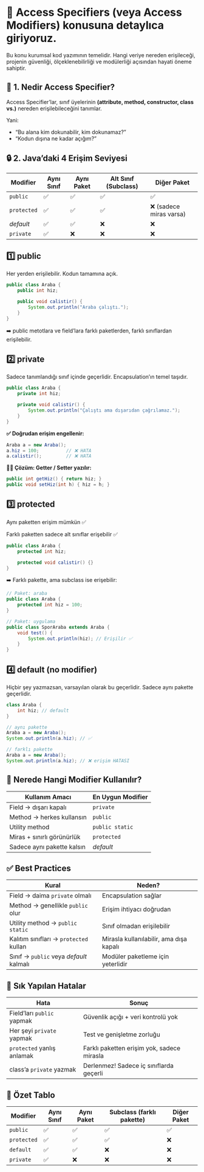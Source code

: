 # 🔐 Access Specifiers (veya Access Modifiers) konusuna detaylıca giriyoruz.

Bu konu kurumsal kod yazımının temelidir.
Hangi veriye nereden erişileceği, projenin güvenliği, ölçeklenebilirliği ve modülerliği açısından hayati öneme sahiptir.

## 🧩 1. Nedir Access Specifier?

Access Specifier’lar, sınıf üyelerinin __(attribute, method, constructor, class vs.)__ nereden erişilebileceğini tanımlar.

Yani:

- “Bu alana kim dokunabilir, kim dokunamaz?”
- “Kodun dışına ne kadar açığım?”

## 🔒 2. Java’daki 4 Erişim Seviyesi

| Modifier    | Aynı Sınıf | Aynı Paket | Alt Sınıf (Subclass) | Diğer Paket            |
| ----------- | ---------- | ---------- | -------------------- | ---------------------- |
| `public`    | ✅          | ✅          | ✅                    | ✅                      |
| `protected` | ✅          | ✅          | ✅                    | ❌ (sadece miras varsa) |
| *default*   | ✅          | ✅          | ❌                    | ❌                      |
| `private`   | ✅          | ❌          | ❌                    | ❌                      |


## 1️⃣ public

Her yerden erişilebilir. Kodun tamamına açık.

```java
public class Araba {
    public int hiz;

    public void calistir() {
        System.out.println("Araba çalıştı.");
    }
}
```

➡️ public metotlara ve field’lara farklı paketlerden, farklı sınıflardan erişilebilir.

## 2️⃣ private

Sadece tanımlandığı sınıf içinde geçerlidir.
Encapsulation’ın temel taşıdır.

```java
public class Araba {
    private int hiz;

    private void calistir() {
        System.out.println("Çalıştı ama dışarıdan çağrılamaz.");
    }
}
```

__✅ Doğrudan erişim engellenir:__

```java
Araba a = new Araba();
a.hiz = 100;          // ❌ HATA
a.calistir();         // ❌ HATA
```

__👨‍💻 Çözüm: Getter / Setter yazılır:__

```java
public int getHiz() { return hiz; }
public void setHiz(int h) { hiz = h; }
```

## 3️⃣ protected

Aynı paketten erişim mümkün ✅

Farklı paketten sadece alt sınıflar erişebilir ✅

```java
public class Araba {
    protected int hiz;

    protected void calistir() {}
}
```

➡️ Farklı pakette, ama subclass ise erişebilir:

```java
// Paket: araba
public class Araba {
    protected int hiz = 100;
}

// Paket: uygulama
public class SporAraba extends Araba {
    void test() {
        System.out.println(hiz); // Erişilir ✅
    }
}
```

## 4️⃣ default (no modifier)

Hiçbir şey yazmazsan, varsayılan olarak bu geçerlidir.
Sadece aynı pakette geçerlidir.

```java
class Araba {
    int hiz; // default
}
```

```java
// aynı pakette
Araba a = new Araba();
System.out.println(a.hiz); // ✅
```

```java
// farklı pakette
Araba a = new Araba();
System.out.println(a.hiz); // ❌ erişim HATASI
```

## 🧠 Nerede Hangi Modifier Kullanılır?

| Kullanım Amacı             | En Uygun Modifier |
| -------------------------- | ----------------- |
| Field → dışarı kapalı      | `private`         |
| Method → herkes kullansın  | `public`          |
| Utility method             | `public static`   |
| Miras + sınırlı görünürlük | `protected`       |
| Sadece aynı pakette kalsın | *default*         |


## ✅ Best Practices

| Kural                                   | Neden?                                  |
| --------------------------------------- | --------------------------------------- |
| Field → daima `private` olmalı          | Encapsulation sağlar                    |
| Method → genellikle `public` olur       | Erişim ihtiyacı doğrudan                |
| Utility method → `public static`        | Sınıf olmadan erişilebilir              |
| Kalıtım sınıfları → `protected` kullan  | Mirasla kullanılabilir, ama dışa kapalı |
| Sınıf → `public` veya *default* kalmalı | Modüler paketleme için yeterlidir       |


## 🚨 Sık Yapılan Hatalar

| Hata                       | Sonuç                                      |
| -------------------------- | ------------------------------------------ |
| Field’ları `public` yapmak | Güvenlik açığı + veri kontrolü yok         |
| Her şeyi `private` yapmak  | Test ve genişletme zorluğu                 |
| `protected` yanlış anlamak | Farklı paketten erişim yok, sadece mirasla |
| class’a `private` yazmak   | Derlenmez! Sadece iç sınıflarda geçerli    |

## 🎯 Özet Tablo

| Modifier    | Aynı Sınıf | Aynı Paket | Subclass (farklı pakette) | Diğer Paket |
| ----------- | ---------- | ---------- | ------------------------- | ----------- |
| `public`    | ✅          | ✅          | ✅                         | ✅           |
| `protected` | ✅          | ✅          | ✅                         | ❌           |
| `default`   | ✅          | ✅          | ❌                         | ❌           |
| `private`   | ✅          | ❌          | ❌                         | ❌           |



